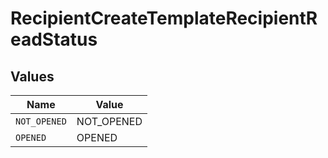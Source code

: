 # RecipientCreateTemplateRecipientReadStatus


## Values

| Name         | Value        |
| ------------ | ------------ |
| `NOT_OPENED` | NOT_OPENED   |
| `OPENED`     | OPENED       |